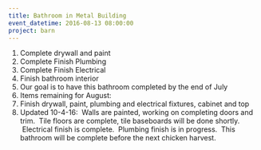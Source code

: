 ```yaml
---
title: Bathroom in Metal Building
event_datetime: 2016-08-13 08:00:00
project: barn
---
```



1. Complete drywall and paint
2. Complete Finish Plumbing
3. Complete Finish Electrical
4. Finish bathroom interior
5. Our goal is to have this bathroom completed by the end of July
6. Items remaining for August:
7. Finish drywall, paint, plumbing and electrical fixtures, cabinet and top
8. Updated 10-4-16: &nbsp;Walls are painted, working on completing doors and trim. &nbsp;Tile floors are complete, tile baseboards will be done shortly. &nbsp;Electrical finish is complete. &nbsp;Plumbing finish is in progress. &nbsp;This bathroom will be complete before the next chicken harvest.
